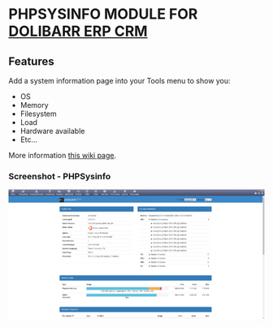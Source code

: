 # PHPSYSINFO MODULE FOR <a href="https://www.dolibarr.org">DOLIBARR ERP CRM</a>

## Features
Add a system information page into your Tools menu to show you:

* OS
* Memory
* Filesystem
* Load
* Hardware available
* Etc...

More information <a href="https://wiki.dolibarr.org/index.php/Module_PHPSysinfo_EN" target="_new">this wiki page</a>.


### Screenshot - PHPSysinfo

![Screenshot patient card](img/screen_shot_phpsysinfo.png?raw=true "PHPSysinfo")
